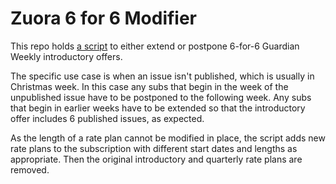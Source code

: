 # Zuora 6 for 6 Modifier

This repo holds [a script](src/main/scala/com/gu/zuora6for6modifier/Main.scala) to either extend or
postpone 6-for-6 Guardian Weekly introductory offers.  

The specific use case is when an issue isn't published, which is usually in Christmas week.
In this case any subs that begin in the week of the unpublished issue have to be postponed to the
following week.
Any subs that begin in earlier weeks have to be extended so that the introductory offer
includes 6 published issues, as expected.

As the length of a rate plan cannot be modified in place, the script adds new rate plans to the
subscription with different start dates and lengths as appropriate.  Then the original introductory
and quarterly rate plans are removed.
